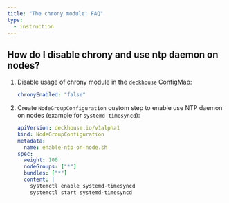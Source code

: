 ```yaml
---
title: "The chrony module: FAQ"
type:
  - instruction
---
```


## How do I disable chrony and use ntp daemon on nodes?

1. Disable usage of chrony module in the `deckhouse` ConfigMap:

   ```yaml
   chronyEnabled: "false"
   ```

2. Create `NodeGroupConfiguration` custom step to enable use NTP daemon on nodes (example for `systemd-timesyncd`):

   ```yaml
   apiVersion: deckhouse.io/v1alpha1
   kind: NodeGroupConfiguration
   metadata:
     name: enable-ntp-on-node.sh
   spec:
     weight: 100
     nodeGroups: ["*"]
     bundles: ["*"]
     content: |
       systemctl enable systemd-timesyncd
       systemctl start systemd-timesyncd
   ```

